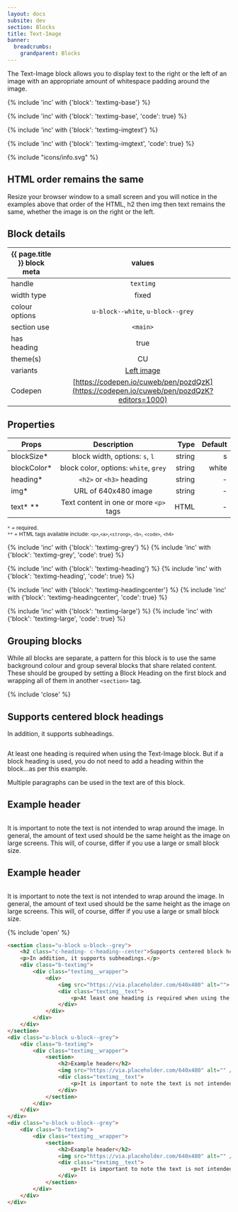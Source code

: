 ```yaml
---
layout: docs
subsite: dev
section: Blocks
title: Text-Image
banner:
  breadcrumbs:
    grandparent: Blocks
---
```


The Text-Image block allows you to display text to the right or the left of an image with an appropriate amount of whitespace padding around the image.

{% include 'inc' with {'block': 'textimg-base'} %}

{% include 'inc' with {'block': 'textimg-base', 'code': true} %}

{% include 'inc' with {'block': 'textimg-imgtext'} %}

{% include 'inc' with {'block': 'textimg-imgtext', 'code': true} %}

 <div class="c-alert c-alert--info c-alert--icon u-hide-s">
    {% include "icons/info.svg" %}
    <h2>HTML order remains the same</h2>
    <p>Resize your browser window to a small screen and you will notice in the examples above that order of the HTML, h2 then img then text remains the same, whether the image is on the right or the left.</p>
</div>

## Block details

| {{ page.title }}  block meta |                                          values                                           |
| ---------------------------- | :---------------------------------------------------------------------------------------: |
| handle                       |                                         `textimg`                                         |
| width type                   |                                           fixed                                           |
| colour options               |                             `u-block--white`, `u-block--grey`                             |
| section use                  |                                         `<main>`                                          |
| has heading                  |                                           true                                            |
| theme(s)                     |                                            CU                                             |
| variants                     |                           <a href="#left-image">Left image</a>                            |
| Codepen                      | [https://codepen.io/cuweb/pen/pozdQzK](https://codepen.io/cuweb/pen/pozdQzK?editors=1000) |

## Properties

| Props       |              Description               |   Type | Default |
| ----------- | :------------------------------------: | -----: | ------: |
| blockSize*  |     block width, options: `s`, `l`     | string |       s |
| blockColor* | block color, options: `white`, `grey`  | string |   white |
| heading*    |        `<h2>` or `<h3>` heading        | string |       - |
| img*        |          URL of 640x480 image          | string |       - |
| text* **    | Text content in one or more `<p>` tags |   HTML |       - |

<small>`*` = required.</small><br>
<small>`**` = HTML tags available include: `<p>`,`<a>`,`<strong>`, `<b>`, `<code>`, `<h4>`</small>


{% include 'inc' with {'block': 'textimg-grey'} %}
{% include 'inc' with {'block': 'textimg-grey', 'code': true} %}

{% include 'inc' with {'block': 'textimg-heading'} %}
{% include 'inc' with {'block': 'textimg-heading', 'code': true} %}

{% include 'inc' with {'block': 'textimg-headingcenter'} %}
{% include 'inc' with {'block': 'textimg-headingcenter', 'code': true} %}


{% include 'inc' with {'block': 'textimg-large'} %}
{% include 'inc' with {'block': 'textimg-large', 'code': true} %}

## Grouping blocks

While all blocks are separate, a pattern for this block is to use the same background colour and group several blocks that share related content. These should be grouped by setting a Block Heading on the first block and wrapping all of them in another `<section>` tag.

{% include 'close' %}


<section class="u-block u-block--grey">
    <h2 class="c-heading- c-heading--center">Supports centered block headings</h2>
    <p>In addition, it supports subheadings.</p>
    <div class="b-textimg">
        <div class="textimg__wrapper">
            <div>
                <img src="https://via.placeholder.com/640x480" alt="">
                <div class="textimg__text">
                    <p>At least one heading is required when using the Text-Image block. But if a block heading is used, you do not need to add a heading within the block...as per this example.</p><p>Multiple paragraphs can be used in the text are of this block.</p>
                </div>
            </div>
        </div>
    </div>
</section>
<div class="u-block u-block--grey">
    <div class="b-textimg">
        <div class="textimg__wrapper">
            <section>
                <h2>Example header</h2>
                <img src="https://via.placeholder.com/640x480" alt="" />
                <div class="textimg__text">
                    <p>It is important to note the text is not intended to wrap around the image. In general, the amount of text used should be the same height as the image on large screens. This will, of course, differ if you use a large or small block size.</p>
                </div>
            </section>
        </div>
    </div>
</div>
<div class="u-block u-block--grey">
    <div class="b-textimg">
        <div class="textimg__wrapper">
            <section>
                <h2>Example header</h2>
                <img src="https://via.placeholder.com/640x480" alt="" />
                <div class="textimg__text">
                    <p>It is important to note the text is not intended to wrap around the image. In general, the amount of text used should be the same height as the image on large screens. This will, of course, differ if you use a large or small block size.</p>
                </div>
            </section>
        </div>
    </div>
</div>


{% include 'open' %}

```html
<section class="u-block u-block--grey">
    <h2 class="c-heading- c-heading--center">Supports centered block headings</h2>
    <p>In addition, it supports subheadings.</p>
    <div class="b-textimg">
        <div class="textimg__wrapper">
            <div>
                <img src="https://via.placeholder.com/640x480" alt="">
                <div class="textimg__text">
                    <p>At least one heading is required when using the Text-Image block. But if a block heading is used, you do not need to add a heading within the block...as per this example.</p><p>Multiple paragraphs can be used in the text are of this block.</p>
                </div>
            </div>
        </div>
    </div>
</section>
<div class="u-block u-block--grey">
    <div class="b-textimg">
        <div class="textimg__wrapper">
            <section>
                <h2>Example header</h2>
                <img src="https://via.placeholder.com/640x480" alt="" />
                <div class="textimg__text">
                    <p>It is important to note the text is not intended to wrap around the image. In general, the amount of text used should be the same height as the image on large screens. This will, of course, differ if you use a large or small block size.</p>
                </div>
            </section>
        </div>
    </div>
</div>
<div class="u-block u-block--grey">
    <div class="b-textimg">
        <div class="textimg__wrapper">
            <section>
                <h2>Example header</h2>
                <img src="https://via.placeholder.com/640x480" alt="" />
                <div class="textimg__text">
                    <p>It is important to note the text is not intended to wrap around the image. In general, the amount of text used should be the same height as the image on large screens. This will, of course, differ if you use a large or small block size.</p>
                </div>
            </section>
        </div>
    </div>
</div>
```
